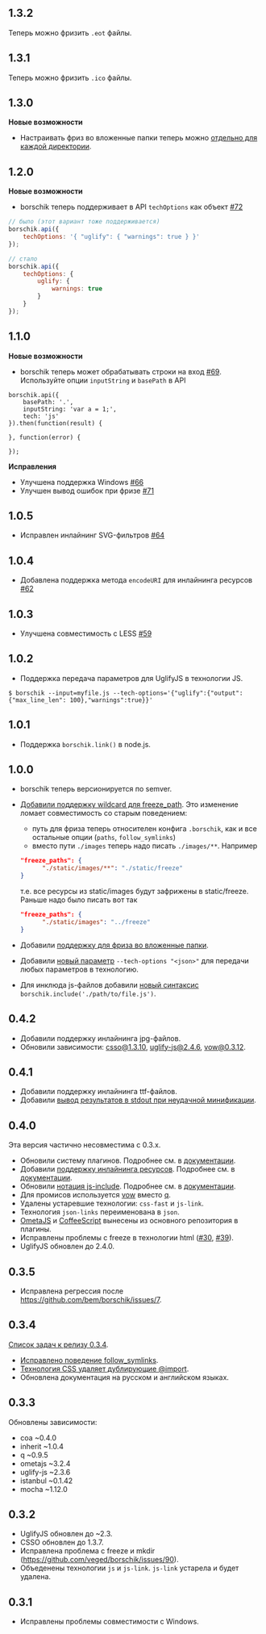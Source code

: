 ## 1.3.2
Теперь можно фризить `.eot` файлы.

## 1.3.1
Теперь можно фризить `.ico` файлы.

## 1.3.0
**Новые возможности**
 * Настраивать фриз во вложенные папки теперь можно [отдельно для каждой директории](https://github.com/bem/borschik/blob/master/docs/freeze/freeze.en.md#setting-nesting-level-per-directory).

## 1.2.0
**Новые возможности**
 * borschik теперь поддерживает в API `techOptions` как объект [#72](https://github.com/bem/borschik/pull/72)
```js
// было (этот вариант тоже поддерживается)
borschik.api({
    techOptions: '{ "uglify": { "warnings": true } }'    
});

// стало
borschik.api({
    techOptions: {
        uglify: {
            warnings: true
        }    
    }
});
```

## 1.1.0
**Новые возможности**
 * borschik теперь может обрабатывать строки на вход [#69](https://github.com/bem/borschik/pull/69). Используйте опции `inputString` и `basePath` в API
```
borschik.api({
    basePath: '.',
    inputString: 'var a = 1;',
    tech: 'js'
}).then(function(result) {

}, function(error) {

});
```

**Исправления**
 * Улучшена поддержка Windows [#66](https://github.com/bem/borschik/pull/66)
 * Улучшен вывод ошибок при фризе [#71](https://github.com/bem/borschik/pull/71)

## 1.0.5

- Исправлен инлайнинг SVG-фильтров [#64](https://github.com/bem/borschik/issues/64)

## 1.0.4

-  Добавлена поддержка метода `encodeURI` для инлайнинга ресурсов [#62](https://github.com/bem/borschik/issues/62)

## 1.0.3

-  Улучшена совместимость с LESS [#59](https://github.com/bem/borschik/issues/59)

## 1.0.2

-  Поддержка передача параметров для UglifyJS в технологии JS.
```
$ borschik --input=myfile.js --tech-options='{"uglify":{"output":{"max_line_len": 100},"warnings":true}}'
```

## 1.0.1

-  Поддержка `borschik.link()` в node.js.

## 1.0.0

- borschik теперь версионируется по semver.
- [Добавили поддержку wildcard для freeze_path](https://github.com/bem/borschik/issues/23). Это изменение ломает совместимость со старым поведением:
  - путь для фриза теперь относителен конфига `.borschik`, как и все остальные опции (`paths`, `follow_symlinks`)
  - вместо пути `./images` теперь надо писать `./images/**`. Например
  ```json
  "freeze_paths": {
        "./static/images/**": "./static/freeze"
  }
  ```
  т.е. все ресурсы из static/images будут зафрижены в static/freeze. Раньше надо было писать вот так
  ```json
  "freeze_paths": {
        "./static/images": "../freeze"
  }
  ```

- Добавили [поддержку для фриза во вложенные папки](https://github.com/bem/borschik/blob/master/docs/freeze/freeze.en.md#nesting-level).
- Добавили [новый параметр](https://github.com/bem/borschik/pull/56) `--tech-options "<json>"` для передачи любых параметров в технологию.
- Для инклюда js-файлов добавили [новый синтаксис](https://github.com/bem/borschik/pull/48) `borschik.include('./path/to/file.js')`.

## 0.4.2

- Добавили поддержку инлайнинга jpg-файлов.
- Обновили зависимости: csso@1.3.10, uglify-js@2.4.6, vow@0.3.12.

## 0.4.1

- Добавили поддержку инлайнинга ttf-файлов.
- Добавили [вывод результатов в stdout при неудачной минификации](https://github.com/bem/borschik/issues/28).

## 0.4.0
Эта версия частично несовместима с 0.3.x.

- Обновили систему плагинов. Подробнее см. в [документации](https://github.com/bem/borschik/blob/master/docs/where-is-my-tech/where-is-my-tech.en.md).
- Добавили [поддержку инлайнинга ресурсов](https://github.com/bem/borschik/issues/9). Подробнее см. в [документации](https://github.com/bem/borschik/blob/master/docs/freeze/freeze.en.md#resource-inlining).
- Обновили [нотация js-include](https://github.com/bem/borschik/issues/16). Подробнее см. в [документации](https://github.com/bem/borschik/blob/master/docs/js-include/js-include.en.md).
- Для промисов используется [vow](https://github.com/dfilatov/jspromise) вместо [q](https://github.com/kriskowal/q).
- Удалены устаревшие технологии: `css-fast` и `js-link`.
- Технология `json-links` переименована в `json`.
- [OmetaJS](https://github.com/bem/borschik-tech-css-ometajs) и [CoffeeScript](https://github.com/bem/borschik-tech-js-coffee) вынесены из основного репозитория в плагины.
- Исправлены проблемы с freeze в технологии html ([#30](https://github.com/bem/borschik/issues/30), [#39](https://github.com/bem/borschik/issues/39)).
- UglifyJS обновлен до 2.4.0.

## 0.3.5
- Исправлена регрессия после https://github.com/bem/borschik/issues/7.

## 0.3.4
[Список задач к релизу 0.3.4](https://github.com/bem/borschik/issues?milestone=3&state=closed).

- [Исправлено поведение follow_symlinks](https://github.com/bem/borschik/issues/7).
- [Технология CSS удаляет дублирующие @import](https://github.com/bem/borschik/issues/4).
- Обновлена документация на русском и английском языках.

## 0.3.3
Обновлены зависимости:

- coa ~0.4.0
- inherit ~1.0.4
- q ~0.9.5
- ometajs ~3.2.4
- uglify-js ~2.3.6
- istanbul ~0.1.42
- mocha ~1.12.0

## 0.3.2
- UglifyJS обновлен до ~2.3.
- CSSO обновлен до 1.3.7.
- Исправлена проблема с freeze и mkdir (https://github.com/veged/borschik/issues/90).
- Объеденены технологии `js` и `js-link`. `js-link` устарела и будет удалена.

## 0.3.1
- Исправлены проблемы совместимости с Windows.
